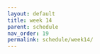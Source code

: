 ```yaml
---
layout: default
title: week 14
parent: schedule
nav_order: 19
permalink: schedule/week14/
---
```



